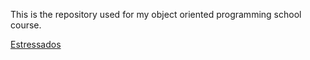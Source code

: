 This is the repository used for my object oriented programming school course.

[Estressados](https://github.com/senapk/estressados#readme)
